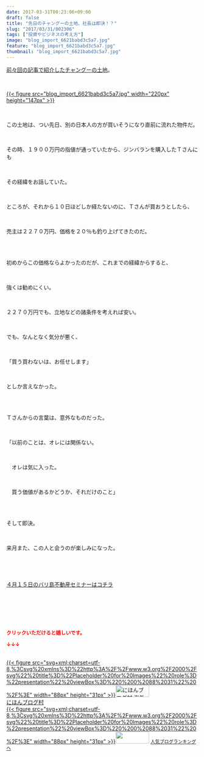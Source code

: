 ```yaml
---
date: 2017-03-31T00:23:06+09:00
draft: false
title: "先日のチャングーの土地、社長は即決！？"
slug: "2017/03/31/002306"
tags: ["投資やビジネスの考え方"]
image: "blog_import_6621babd3c5a7.jpg"
feature: "blog_import_6621babd3c5a7.jpg"
thumbnail: "blog_import_6621babd3c5a7.jpg"
---
```

<p><a href="http://ameblo.jp/baliclub/entry-12260304687.html" target="_blank"><span style="text-decoration: underline;">前々回の記事で紹介したチャングーの土地</span></a>。</p><p> </p><p><a href="blog_import_6621babd3c5a7.jpg">{{< figure src="blog_import_6621babd3c5a7.jpg" width="220px" height="147px" >}}</a></p><p> </p><p>この土地は、つい先日、別の日本人の方が買いそうになり直前に流れた物件だ。</p><p> </p><p>その時、１９００万円の指値が通っていたから、ジンバランを購入したＴさんにも</p><p> </p><p>その経緯をお話していた。</p><p> </p><p>ところが、それから１０日ほどしか経たないのに、Ｔさんが買おうとしたら、</p><p> </p><p>売主は２２７０万円、価格を２０％も釣り上げてきたのだ。</p><p> </p><p><br/>初めからこの価格ならよかったのだが、これまでの経緯からすると、</p><p> </p><p>強くは勧めにくい。</p><p> </p><p>２２７０万円でも、立地などの諸条件を考えれば安い。</p><p> </p><p>でも、なんとなく気分が悪く、</p><p> </p><p>「買う買わないは、お任せします」</p><p> </p><p>としか言えなかった。</p><p> </p><p><br/>Ｔさんからの言葉は、意外なものだった。</p><p> </p><p>「以前のことは、オレには関係ない。</p><p> </p><p>　オレは気に入った。</p><p> </p><p>　買う価値があるかどうか、それだけのこと」</p><p> </p><p><br/>そして即決。</p><p> </p><p>来月また、この人と会うのが楽しみになった。</p><p> </p><p> </p><p><a href="iin.co.jp" target="_blank"><span style="text-decoration: underline;">４月１５日のバリ島不動産セミナーはコチラ</span></a></p><p> </p><p> </p><p> </p><p><font color="#ff0000" size="2"><strong>クリックいただけると嬉しいです。</strong></font></p><p><font color="#ff0000" size="2"><strong>↓↓↓</strong></font></p><p><br/><a href="ranking.html?p_cid=01260127" target="_blank">{{< figure src="svg+xml;charset=utf-8,%3Csvg%20xmlns%3D%22http%3A%2F%2Fwww.w3.org%2F2000%2Fsvg%22%20title%3D%22Placeholder%20for%20Images%22%20role%3D%22presentation%22%20viewBox%3D%220%200%2088%2031%22%20%2F%3E" width="88px" height="31px" >}}<noscript><img alt="にほんブログ村 海外生活ブログ バリ島情報へ" border="0" height="31" src="https://img-proxy.blog-video.jp/images?url=http%3A%2F%2Foverseas.blogmura.com%2Fbali%2Fimg%2Fbali88_31.gif" width="88"></noscript></a><br/><a href="ranking.html?p_cid=01260127" target="_blank">にほんブログ村</a><br/><a href="link.php?1804582" title="人気ブログランキングへ">{{< figure src="svg+xml;charset=utf-8,%3Csvg%20xmlns%3D%22http%3A%2F%2Fwww.w3.org%2F2000%2Fsvg%22%20title%3D%22Placeholder%20for%20Images%22%20role%3D%22presentation%22%20viewBox%3D%220%200%2088%2031%22%20%2F%3E" width="88px" height="31px" >}}<noscript><img border="0" height="31" src="https://blog.with2.net/img/banner/banner_22.gif" width="88"></noscript></a> <a href="link.php?1804582" style="font-size: 12px;">人気ブログランキングへ</a></p>

